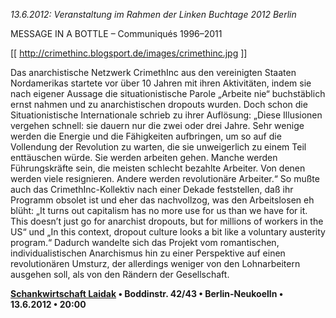 _13.6.2012: Veranstaltung im Rahmen der Linken Buchtage 2012 Berlin_

MESSAGE IN A BOTTLE – Communiqués 1996–2011

[[ http://crimethinc.blogsport.de/images/crimethinc.jpg ]]

Das anarchistische Netzwerk CrimethInc aus den vereinigten Staaten Nordamerikas startete vor über 10 Jahren mit ihren Aktivitäten, indem sie nach eigener Aussage die situationistische Parole „Arbeite nie“ buchstäblich ernst nahmen und zu anarchistischen dropouts wurden. Doch schon die Situationistische Internationale schrieb zu ihrer Auflösung: „Diese Illusionen vergehen schnell: sie dauern nur die zwei oder drei Jahre. Sehr wenige werden die Energie und die Fähigkeiten aufbringen, um so auf die Vollendung der Revolution zu warten, die sie unweigerlich zu einem Teil enttäuschen würde. Sie werden arbeiten gehen. Manche werden Führungskräfte sein, die meisten schlecht bezahlte Arbeiter. Von denen werden viele resignieren. Andere werden revolutionäre Arbeiter.“ So mußte auch das CrimethInc-Kollektiv nach einer Dekade feststellen, daß ihr Programm obsolet ist und eher das nachvollzog, was den Arbeitslosen eh blüht: „It turns out capitalism has no more use for us than we have for it. This doesn’t just go for anarchist dropouts, but for millions of workers in the US“ und „In this context, dropout culture looks a bit like a voluntary austerity program.“ Dadurch wandelte sich das Projekt vom romantischen, individualistischen Anarchismus hin zu einer Perspektive auf einen revolutionären Umsturz, der allerdings weniger von den Lohnarbeitern ausgehen soll, als von den Rändern der Gesellschaft.

**[Schankwirtschaft Laidak](http://laidak.net) • Boddinstr. 42/43 • Berlin-Neukoelln • 13.6.2012 • 20:00**
